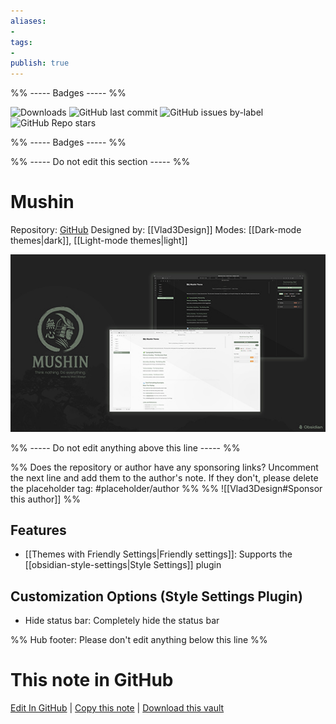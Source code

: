 ```yaml
---
aliases:
- 
tags: 
- 
publish: true
---
```


%% ----- Badges ----- %%

![Downloads](https://img.shields.io/badge/downloads-2084-573E7A?style=for-the-badge&logo=)
![GitHub last commit](https://img.shields.io/github/last-commit/Vlad3Design/Mushin?color=573E7A&label=last%20update&logo=github&style=for-the-badge)
![GitHub issues by-label](https://img.shields.io/github/issues/Vlad3Design/Mushin/help%20wanted?color=573E7A&logo=github&style=for-the-badge) 
![GitHub Repo stars](https://img.shields.io/github/stars/Vlad3Design/Mushin?color=573E7A&logo=github&style=for-the-badge)

%% ----- Badges ----- %%

%% ----- Do not edit this section ----- %%

# Mushin

Repository: [GitHub](https://github.com/Vlad3Design/Mushin)
Designed by: [[Vlad3Design]]
Modes: [[Dark-mode themes|dark]], [[Light-mode themes|light]]



![screenshot](https://github.com/Vlad3Design/Mushin/raw/HEAD/Mushin.jpg)

%% ----- Do not edit anything above this line ----- %% 

%% Does the repository or author have any sponsoring links? Uncomment the next line and add them to the author's note. If they don't, please delete the placeholder tag: #placeholder/author %%
%% ![[Vlad3Design#Sponsor this author]] %%


## Features

- [[Themes with Friendly Settings|Friendly settings]]: Supports the [[obsidian-style-settings|Style Settings]] plugin

## Customization Options (Style Settings Plugin) 
- Hide status bar: Completely hide the status bar


%% Hub footer: Please don't edit anything below this line %%

# This note in GitHub

<span class="git-footer">[Edit In GitHub](https://github.dev/obsidian-community/obsidian-hub/blob/main/02%20-%20Community%20Expansions/02.05%20All%20Community%20Expansions/Themes/Mushin.md "git-hub-edit-note") | [Copy this note](https://raw.githubusercontent.com/obsidian-community/obsidian-hub/main/02%20-%20Community%20Expansions/02.05%20All%20Community%20Expansions/Themes/Mushin.md "git-hub-copy-note") | [Download this vault](https://github.com/obsidian-community/obsidian-hub/archive/refs/heads/main.zip "git-hub-download-vault") </span>
